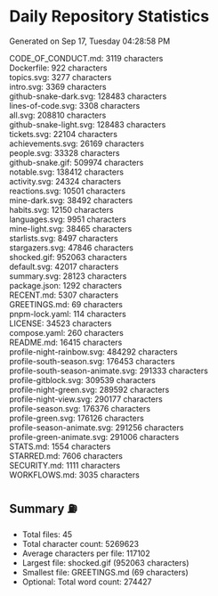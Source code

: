 # Daily Repository Statistics
Generated on Sep 17, Tuesday 04:28:58 PM  

CODE_OF_CONDUCT.md: 3119 characters  
Dockerfile: 922 characters  
topics.svg: 3277 characters  
intro.svg: 3369 characters  
github-snake-dark.svg: 128483 characters  
lines-of-code.svg: 3308 characters  
all.svg: 208810 characters  
github-snake-light.svg: 128483 characters  
tickets.svg: 22104 characters  
achievements.svg: 26169 characters  
people.svg: 33328 characters  
github-snake.gif: 509974 characters  
notable.svg: 138412 characters  
activity.svg: 24324 characters  
reactions.svg: 10501 characters  
mine-dark.svg: 38492 characters  
habits.svg: 12150 characters  
languages.svg: 9951 characters  
mine-light.svg: 38465 characters  
starlists.svg: 8497 characters  
stargazers.svg: 47846 characters  
shocked.gif: 952063 characters  
default.svg: 42017 characters  
summary.svg: 28123 characters  
package.json: 1292 characters  
RECENT.md: 5307 characters  
GREETINGS.md: 69 characters  
pnpm-lock.yaml: 114 characters  
LICENSE: 34523 characters  
compose.yaml: 260 characters  
README.md: 16415 characters  
profile-night-rainbow.svg: 484292 characters  
profile-south-season.svg: 176453 characters  
profile-south-season-animate.svg: 291333 characters  
profile-gitblock.svg: 309539 characters  
profile-night-green.svg: 289592 characters  
profile-night-view.svg: 290177 characters  
profile-season.svg: 176376 characters  
profile-green.svg: 176126 characters  
profile-season-animate.svg: 291256 characters  
profile-green-animate.svg: 291006 characters  
STATS.md: 1554 characters  
STARRED.md: 7606 characters  
SECURITY.md: 1111 characters  
WORKFLOWS.md: 3035 characters  

## Summary ⛽  
- Total files: 45  
- Total character count: 5269623  
- Average characters per file: 117102  
- Largest file: shocked.gif (952063 characters)  
- Smallest file: GREETINGS.md (69 characters)  
- Optional: Total word count: 274427  
